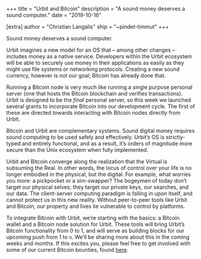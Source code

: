 +++
title = "Urbit and Bitcoin"
description = "A sound money deserves a sound computer."
date = "2019-10-16"

[extra]
author = "Christian Langalis"
ship = "~pindet-timmut"
+++

Sound money deserves a sound computer.

Urbit imagines a new model for an OS that – among other changes – includes money as a native service. Developers within the Urbit ecosystem will be able to securely use money in their applications as easily as they might use file systems or networking protocols. Creating a new sound currency, however is not our goal; Bitcoin has already done that.

Running a Bitcoin node is very much like running a single purpose personal server (one that hosts the Bitcoin blockchain and verifies transactions). Urbit is designed to be the _final_ personal server, so this week we launched several grants to incorporate Bitcoin into our development cycle. The first of these are directed towards interacting with Bitcoin nodes directly from Urbit.

Bitcoin and Urbit are complementary systems. Sound digital money requires sound computing to be used safely and effectively. Urbit’s OS is strictly-typed and entirely functional, and as a result, it’s orders of magnitude more secure than the Unix ecosystem when fully implemented.

Urbit and Bitcoin converge along the realization that the Virtual is subsuming the Real. In other words, the locus of control over your life is no longer embodied in the physical, but the digital. For example, what worries you more: a pickpocket or a sim-swapper? The bogeymen of today don’t target our physical selves; they target our private keys, our searches, and our data. The client-server computing paradigm is falling in upon itself, and cannot protect us in this new reality. Without peer-to-peer tools like Urbit and Bitcoin, our property and lives lie vulnerable to control by platforms.

To integrate Bitcoin with Urbit, we’re starting with the basics: a Bitcoin wallet and a Bitcoin node solution for Urbit. These tools will bring Urbit’s Bitcoin functionality from 0 to 1, and will serve as building blocks for our upcoming push from 1 to `n`. We’ll be sharing more about this in the coming weeks and months. If this excites you, please feel free to get involved with some of our current Bitcoin bounties, found [here](https://grants.urbit.org/bounties).
